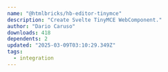 ```yaml
---
name: "@htmlbricks/hb-editor-tinymce"
description: "Create Svelte TinyMCE WebComponent."
author: "Dario Caruso"
downloads: 418
dependents: 2
updated: "2025-03-09T03:10:29.349Z"
tags: 
  - integration
---
```

